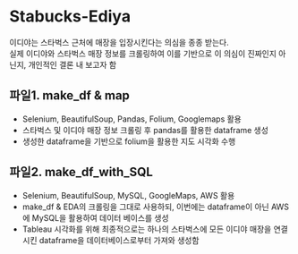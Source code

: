 # Stabucks-Ediya
이디야는 스타벅스 근처에 매장을 입장시킨다는 의심을 종종 받는다.    
실제 이디야와 스타벅스 매장 정보를 크롤링하여 이를 기반으로 이 의심이 진짜인지 아닌지, 개인적인 결론 내 보고자 함

## 파일1. make_df & map 
- Selenium, BeautifulSoup, Pandas, Folium, Googlemaps 활용
- 스타벅스 및 이디야 매장 정보 크롤링 후 pandas를 활용한 dataframe 생성    
- 생성한 dataframe을 기반으로 folium을 활용한 지도 시각화 수행     


## 파일2. make_df_with_SQL    
- Selenium, BeautifulSoup, MySQL, GoogleMaps, AWS 활용
- make_df & EDA의 크롤링을 그대로 사용하되, 이번에는 dataframe이 아닌 AWS에 MySQL을 활용하여 데이터 베이스를 생성   
- Tableau 시각화를 위해 최종적으로는 하나의 스타벅스에 모든 이디야 매장을 연결시킨 dataframe을 데이터베이스로부터 가져와 생성함
